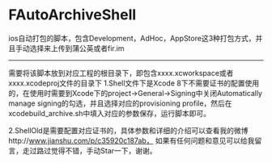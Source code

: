 # FAutoArchiveShell
ios自动打包的脚本，包含Development，AdHoc，AppStore这3种打包方式，并且手动选择来上传到蒲公英或者fir.im
____

需要将该脚本放到对应工程的根目录下，即包含xxxx.xcworkspace或者xxxx.xcodeproj文件的目录下
1.Shell文件下是Xcode 8下不需要证书的配置使用的，在使用时需要到Xcode下的project->General->Signing中关闭Automatically manage signing的勾选，并且选择对应的provisioning profile，然后在xcodebuild_archive.sh中填入对应的参数保存，运行脚本即可。

2.ShellOld是需要配置对应证书的，具体参数和详细的介绍可以查看我的微博http://www.jianshu.com/p/c35920c187ab， 如果有任何问题和意见可以给我留言，走过路过觉得不错，手动Star一下，谢谢。

